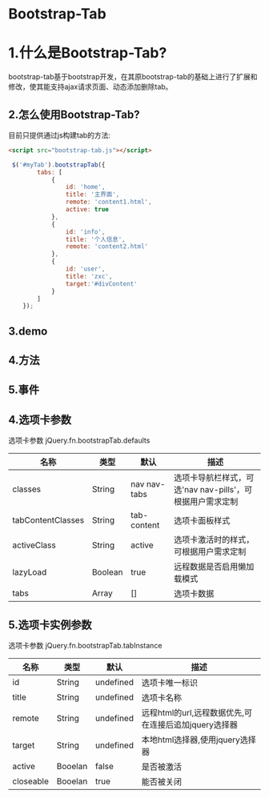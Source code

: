 Bootstrap-Tab
=============
1.什么是Bootstrap-Tab?
=====================
bootstrap-tab基于bootstrap开发，在其原bootstrap-tab的基础上进行了扩展和修改，使其能支持ajax请求页面、动态添加删除tab。

2.怎么使用Bootstrap-Tab?
-----------------------
目前只提供通过js构建tab的方法:
```html
<script src="bootstrap-tab.js"></script>
```
```javascript
 $('#myTab').bootstrapTab({
        tabs: [
            {
                id: 'home',
                title: '主界面',
                remote: 'content1.html',
                active: true
            },
            {
                id: 'info',
                title: '个人信息',
                remote: 'content2.html'
            },
            {
                id: 'user',
                title: 'zxc',
                target:'#divContent'
            }
        ]
    });
```
3.demo
------

4.方法
------

5.事件
------

4.选项卡参数
-----------
选项卡参数 jQuery.fn.bootstrapTab.defaults
<table>
    <thead>
    <tr>
        <th>名称</th>
        <th>类型</th>
        <th>默认</th>
        <th>描述</th>
    </tr>
    </thead>
    <tbody>
        <tr>
            <td>classes</td>
            <td>String</td>
            <td>nav nav-tabs</td>
            <td>选项卡导航栏样式，可选'nav nav-pills'，可根据用户需求定制</td>
        </tr>
        <tr>
            <td>tabContentClasses</td>
            <td>String</td>
            <td>tab-content</td>
            <td>选项卡面板样式</td>
        </tr>
        <tr>
            <td>activeClass</td>
            <td>String</td>
            <td>active</td>
            <td>选项卡激活时的样式，可根据用户需求定制</td>
        </tr>
        <tr>
            <td>lazyLoad</td>
            <td>Boolean</td>
            <td>true</td>
            <td>远程数据是否启用懒加载模式</td>
        </tr>
        <tr>
            <td>tabs</td>
            <td>Array</td>
            <td>[]</td>
            <td>选项卡数据</td>
        </tr>
    </tbody>
</table>

5.选项卡实例参数
---------------
选项卡参数 jQuery.fn.bootstrapTab.tabInstance
<table>
    <thead>
    <tr>
        <th>名称</th>
        <th>类型</th>
        <th>默认</th>
        <th>描述</th>
    </tr>
    </thead>
    <tbody>
        <tr>
            <td>id</td>
            <td>String</td>
            <td>undefined</td>
            <td>选项卡唯一标识</td>
        </tr>
        <tr>
            <td>title</td>
            <td>String</td>
            <td>undefined</td>
            <td>选项卡名称</td>
        </tr>
        <tr>
            <td>remote</td>
            <td>String</td>
            <td>undefined</td>
            <td>远程html的url,远程数据优先,可在连接后追加jquery选择器</td>
        </tr>
        <tr>
            <td>target</td>
            <td>String</td>
            <td>undefined</td>
            <td>本地html选择器,使用jquery选择器</td>
        </tr>
        <tr>
            <td>active</td>
            <td>Booelan</td>
            <td>false</td>
            <td>是否被激活</td>
        </tr>
        <tr>
            <td>closeable</td>
            <td>Booelan</td>
            <td>true</td>
            <td>能否被关闭</td>
        </tr>
    </tbody>
</table>
